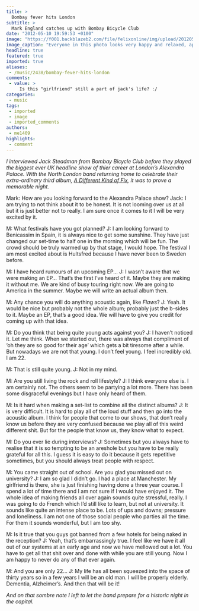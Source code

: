 ```yaml
---
title: >
  Bombay fever hits London
subtitle: >
  Mark England catches up with Bombay Bicycle Club
date: "2012-05-10 19:59:53 +0100"
image: "https://f001.backblazeb2.com/file/felixonline/img/upload/201205102101-felix-bombay4.jpg"
image_caption: "Everyone in this photo looks very happy and relaxed, apart from Mr Serious on the left"
headline: true
featured: true
imported: true
aliases:
 - /music/2438/bombay-fever-hits-london
comments:
 - value: >
     Is this "girlfriend" still a part of jack's life? :/
categories:
 - music
tags:
 - imported
 - image
 - imported_comments
authors:
 - me1409
highlights:
 - comment
---
```


_I interviewed Jack Steadman from Bombay Bicycle Club before they played the biggest ever UK headline show of thier career at London’s Alexandra Palace. With the North London band returning home to celebrate their extra-ordinary third album, _[A Different Kind of Fix](http://vimeo.com/30065851)_, it was to prove a memorable night._

Mark: How are you looking forward to the Alexandra Palace show?
Jack: I am trying to not think about it to be honest. It is not looming over us at all but it is just better not to really. I am sure once it comes to it I will be very excited by it.

M: What festivals have you got planned?
J: I am looking forward to Benicassim in Spain, it is always nice to get some sunshine. They have just changed our set-time to half one in the morning which will be fun. The crowd should be truly warmed up by that stage, I would hope. The festival I am most excited about is Hultsfred because I have never been to Sweden before.

M: I have heard rumours of an upcoming EP...
J: I wasn’t aware that we were making an EP… That’s the first I’ve heard of it. Maybe they are making it without me. We are kind of busy touring right now. We are going to America in the summer. Maybe we will write an actual album then.

M: Any chance you will do anything acoustic again, like _Flaws_?
J: Yeah. It would be nice but probably not the whole album; probably just the b-sides to it. Maybe an EP, that’s a good idea. We will have to give you credit for coming up with that idea.

M: Do you think that being quite young acts against you?
J: I haven’t noticed it. Let me think. When we started out, there was always that compliment of ‘oh they are so good for their age’ which gets a bit tiresome after a while. But nowadays we are not that young. I don’t feel young. I feel incredibly old. I am 22.

M: That is still quite young.
J: Not in my mind.

M: Are you still living the rock and roll lifestyle?
J: I think everyone else is. I am certainly not. The others seem to be partying a lot more. There has been some disgraceful evenings but I have only heard of them.

M: Is it hard when making a set-list to combine all the distinct albums?
 J: It is very difficult. It is hard to play all of the loud stuff and then go into the acoustic album. I think for people that come to our shows, that don’t really know us before they are very confused because we play all of this weird different shit. But for the people that know us, they know what to expect.

M: Do you ever lie during interviews?
 J: Sometimes but you always have to realise that it is so tempting to be an areshole but you have to be really grateful for all this. I guess it is easy to do it because it gets repetitive sometimes, but you should always treat people with respect.

M: You came straight out of school. Are you glad you missed out on university?
 J: I am so glad I didn’t go. I had a place at Manchester. My girlfriend is there, she is just finishing having done a three year course. I spend a lot of time there and I am not sure if I would have enjoyed it. The whole idea of making friends all over again sounds quite stressful, really. I was going to do French which I’d still like to learn, but not at university. It sounds like quite an intense place to be. Lots of ups and downs; pressure and loneliness. I am not one of those social people who parties all the time. For them it sounds wonderful, but I am too shy.

M: Is it true that you guys got banned from a few hotels for being naked in the reception?
 J: Yeah, that’s embarrassingly true. I feel like we have it all out of our systems at an early age and now we have mellowed out a lot. You have to get all that shit over and done with while you are still young. Now I am happy to never do any of that ever again.

M: And you are only 22…
 J: My life has all been squeezed into the space of thirty years so in a few years I will be an old man. I will be properly elderly. Dementia, Alzheimer’s. And then that will be it!

_And on that sombre note I left to let the band prepare for a historic night in the capital._
